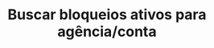 ---
title: Buscar bloqueios ativos para agência/conta
api:
  file: readme-hml-corebank.json
  operationId: get_v1-account-block-agency-account
hidden: false
---